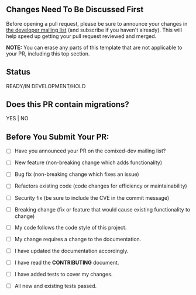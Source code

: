 ## Changes Need To Be Discussed First

Before opening a pull request, please be sure to announce your changes in [the
developer mailing list](https://www.freelists.org/list/comixed-dev) (and subscribe if you
haven't already). This will help speed up getting your pull request reviewed and merged.

**NOTE:** You can erase any parts of this template that are not applicable to your PR,
including this top section.

## Status
READY/IN DEVELOPMENT/HOLD

## Does this PR contain migrations?
YES | NO

## Before You Submit Your PR:
- [ ] Have you announced your PR on the comixed-dev mailing list?
- [ ] New feature (non-breaking change which adds functionality)
- [ ] Bug fix (non-breaking change which fixes an issue)
- [ ] Refactors existing code (code changes for efficiency or maintainability)
- [ ] Security fix (be sure to include the CVE in the commit message) 
- [ ] Breaking change (fix or feature that would cause existing functionality to change)
- [ ] My code follows the code style of this project.
- [ ] My change requires a change to the documentation.
- [ ] I have updated the documentation accordingly.
- [ ] I have read the **CONTRIBUTING** document.
- [ ] I have added tests to cover my changes.
- [ ] All new and existing tests passed.

